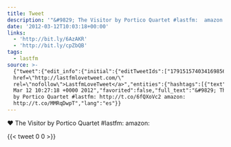 ```yaml
---
title: Tweet
description: '"&#9829; The Visitor by Portico Quartet #lastfm:  amazon: "'
date: '2012-03-12T10:03:18+00:00'
links:
  - 'http://bit.ly/6AzAKR'
  - 'http://bit.ly/cpZbQB'
tags:
  - lastfm
source: >-
  {"tweet":{"edit_info":{"initial":{"editTweetIds":["179151574034169856"],"editableUntil":"2012-03-12T11:27:18.382Z","editsRemaining":"5","isEditEligible":true}},"retweeted":false,"source":"<a
  href=\"http://lastfmlovetweet.com/\"
  rel=\"nofollow\">LastfmLoveTweet</a>","entities":{"hashtags":[{"text":"lastfm","indices":["39","46"]}],"symbols":[],"user_mentions":[],"urls":[{"url":"http://t.co/6fQXoVc2","expanded_url":"http://bit.ly/6AzAKR","display_url":"bit.ly/6AzAKR","indices":["48","68"]},{"url":"http://t.co/MMRqDwpT","expanded_url":"http://bit.ly/cpZbQB","display_url":"bit.ly/cpZbQB","indices":["77","97"]}]},"display_text_range":["0","97"],"favorite_count":"0","id_str":"179151574034169856","truncated":false,"retweet_count":"0","id":"179151574034169856","possibly_sensitive":false,"created_at":"Mon
  Mar 12 10:27:18 +0000 2012","favorited":false,"full_text":"&#9829; The Visitor
  by Portico Quartet #lastfm: http://t.co/6fQXoVc2 amazon:
  http://t.co/MMRqDwpT","lang":"es"}}
---
```

&#9829; The Visitor by Portico Quartet #lastfm:  amazon: 
    
{{< tweet 0 0 >}}
    
